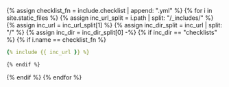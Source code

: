 {% assign checklist_fn = include.checklist | append: ".yml" %}
{% for i in site.static_files %}
  {% assign inc_url_split = i.path | split: "/_includes/" %}
  {% assign inc_url = inc_url_split[1] %}
  {% assign inc_dir_split = inc_url | split: "/" %}
  {% assign inc_dir = inc_dir_split[0] -%}
  {% if inc_dir == "checklists" %}
    {% if i.name == checklist_fn %}
```yaml
{% include {{ inc_url }} %}
```
    {% endif %}
  {% endif %}
{% endfor %}
